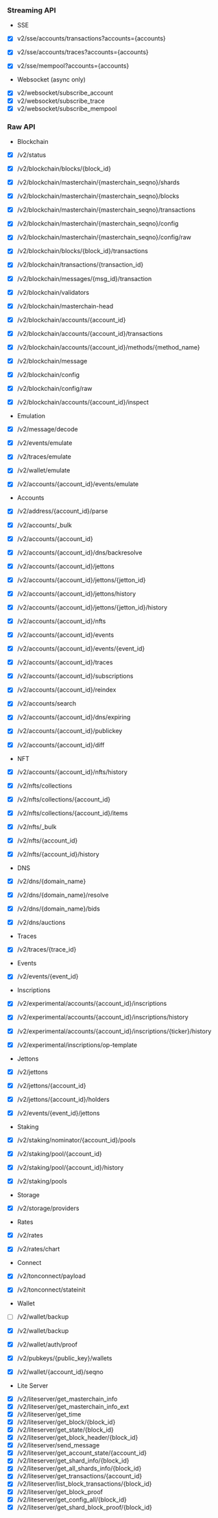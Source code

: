 ### Streaming API

- SSE

- [x] v2/sse/accounts/transactions?accounts={accounts}
- [x] v2/sse/accounts/traces?accounts={accounts}
- [x] v2/sse/mempool?accounts={accounts}


- Websocket (async only)

- [x] v2/websocket/subscribe_account
- [x] v2/websocket/subscribe_trace
- [x] v2/websocket/subscribe_mempool

### Raw API

- Blockchain

- [x] /v2/status
- [x] /v2/blockchain/blocks/{block_id}
- [x] /v2/blockchain/masterchain/{masterchain_seqno}/shards
- [x] /v2/blockchain/masterchain/{masterchain_seqno}/blocks
- [x] /v2/blockchain/masterchain/{masterchain_seqno}/transactions
- [x] /v2/blockchain/masterchain/{masterchain_seqno}/config
- [x] /v2/blockchain/masterchain/{masterchain_seqno}/config/raw
- [x] /v2/blockchain/blocks/{block_id}/transactions
- [x] /v2/blockchain/transactions/{transaction_id}
- [x] /v2/blockchain/messages/{msg_id}/transaction
- [x] /v2/blockchain/validators
- [x] /v2/blockchain/masterchain-head
- [x] /v2/blockchain/accounts/{account_id}
- [x] /v2/blockchain/accounts/{account_id}/transactions
- [x] /v2/blockchain/accounts/{account_id}/methods/{method_name}
- [x] /v2/blockchain/message
- [x] /v2/blockchain/config
- [x] /v2/blockchain/config/raw
- [x] /v2/blockchain/accounts/{account_id}/inspect


- Emulation

- [x] /v2/message/decode
- [x] /v2/events/emulate
- [x] /v2/traces/emulate
- [x] /v2/wallet/emulate
- [x] /v2/accounts/{account_id}/events/emulate


- Accounts

- [x] /v2/address/{account_id}/parse
- [x] /v2/accounts/_bulk
- [x] /v2/accounts/{account_id}
- [x] /v2/accounts/{account_id}/dns/backresolve
- [x] /v2/accounts/{account_id}/jettons
- [x] /v2/accounts/{account_id}/jettons/{jetton_id}
- [x] /v2/accounts/{account_id}/jettons/history
- [x] /v2/accounts/{account_id}/jettons/{jetton_id}/history
- [x] /v2/accounts/{account_id}/nfts
- [x] /v2/accounts/{account_id}/events
- [x] /v2/accounts/{account_id}/events/{event_id}
- [x] /v2/accounts/{account_id}/traces
- [x] /v2/accounts/{account_id}/subscriptions
- [x] /v2/accounts/{account_id}/reindex
- [x] /v2/accounts/search
- [x] /v2/accounts/{account_id}/dns/expiring
- [x] /v2/accounts/{account_id}/publickey
- [x] /v2/accounts/{account_id}/diff


- NFT

- [x] /v2/accounts/{account_id}/nfts/history
- [x] /v2/nfts/collections
- [x] /v2/nfts/collections/{account_id}
- [x] /v2/nfts/collections/{account_id}/items
- [x] /v2/nfts/_bulk
- [x] /v2/nfts/{account_id}
- [x] /v2/nfts/{account_id}/history


- DNS

- [x] /v2/dns/{domain_name}
- [x] /v2/dns/{domain_name}/resolve
- [x] /v2/dns/{domain_name}/bids
- [x] /v2/dns/auctions


- Traces

- [x] /v2/traces/{trace_id}


- Events

- [x] /v2/events/{event_id}


- Inscriptions

- [x] /v2/experimental/accounts/{account_id}/inscriptions
- [x] /v2/experimental/accounts/{account_id}/inscriptions/history
- [x] /v2/experimental/accounts/{account_id}/inscriptions/{ticker}/history
- [x] /v2/experimental/inscriptions/op-template


- Jettons

- [x] /v2/jettons
- [x] /v2/jettons/{account_id}
- [x] /v2/jettons/{account_id}/holders
- [x] /v2/events/{event_id}/jettons


- Staking

- [x] /v2/staking/nominator/{account_id}/pools
- [x] /v2/staking/pool/{account_id}
- [x] /v2/staking/pool/{account_id}/history
- [x] /v2/staking/pools


- Storage

- [x] /v2/storage/providers


- Rates

- [x] /v2/rates
- [x] /v2/rates/chart


- Connect

- [x] /v2/tonconnect/payload
- [x] /v2/tonconnect/stateinit


- Wallet

- [ ] /v2/wallet/backup
- [x] /v2/wallet/backup
- [x] /v2/wallet/auth/proof
- [x] /v2/pubkeys/{public_key}/wallets
- [x] /v2/wallet/{account_id}/seqno


- Lite Server

- [x] /v2/liteserver/get_masterchain_info
- [x] /v2/liteserver/get_masterchain_info_ext
- [x] /v2/liteserver/get_time
- [x] /v2/liteserver/get_block/{block_id}
- [x] /v2/liteserver/get_state/{block_id}
- [x] /v2/liteserver/get_block_header/{block_id}
- [x] /v2/liteserver/send_message
- [x] /v2/liteserver/get_account_state/{account_id}
- [x] /v2/liteserver/get_shard_info/{block_id}
- [x] /v2/liteserver/get_all_shards_info/{block_id}
- [x] /v2/liteserver/get_transactions/{account_id}
- [x] /v2/liteserver/list_block_transactions/{block_id}
- [x] /v2/liteserver/get_block_proof
- [x] /v2/liteserver/get_config_all/{block_id}
- [x] /v2/liteserver/get_shard_block_proof/{block_id}
